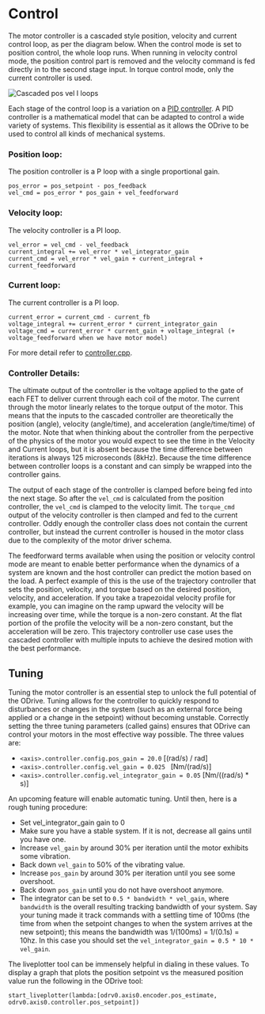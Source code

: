 # Control

The motor controller is a cascaded style position, velocity and current control loop, as per the diagram below. When the control mode is set to position control, the whole loop runs. When running in velocity control mode, the position control part is removed and the velocity command is fed directly in to the second stage input. In torque control mode, only the current controller is used.

![Cascaded pos vel I loops](controller_with_ff.png)

Each stage of the control loop is a variation on a [PID controller](https://en.wikipedia.org/wiki/PID_controller). A PID controller is a mathematical model that can be adapted to control a wide variety of systems. This flexibility is essential as it allows the ODrive to be used to control all kinds of mechanical systems.

### Position loop:
The position controller is a P loop with a single proportional gain.
```text
pos_error = pos_setpoint - pos_feedback
vel_cmd = pos_error * pos_gain + vel_feedforward
```

### Velocity loop:
The velocity controller is a PI loop.
```text
vel_error = vel_cmd - vel_feedback
current_integral += vel_error * vel_integrator_gain
current_cmd = vel_error * vel_gain + current_integral + current_feedforward
```

### Current loop:
The current controller is a PI loop.
```text
current_error = current_cmd - current_fb
voltage_integral += current_error * current_integrator_gain
voltage_cmd = current_error * current_gain + voltage_integral (+ voltage_feedforward when we have motor model)
```

For more detail refer to [controller.cpp](https://github.com/madcowswe/ODrive/blob/master/Firmware/MotorControl/controller.cpp#L86).

### Controller Details:
The ultimate output of the controller is the voltage applied to the gate of each FET to deliver current through each coil of the motor. The current through the motor linearly relates to the torque output of the motor. This means that the inputs to the cascaded controller are theoretically the position (angle), velocity (angle/time), and acceleration (angle/time/time) of the motor. Note that when thinking about the controller from the perpective of the physics of the motor you would expect to see the time in the Velocity and Current loops, but it is absent because the time difference between iterations is always 125 microseconds (8kHz). Because the time difference between controller loops is a constant and can simply be wrapped into the controller gains. 

The output of each stage of the controller is clamped before being fed into the next stage. So after the `vel_cmd` is calculated from the position controller, the `vel_cmd` is clamped to the velocity limit. The `torque_cmd` output of the velocity controller is then clamped and fed to the current controller. Oddly enough the controller class does not contain the current controller, but instead the current controller is housed in the motor class due to the complexity of the motor driver schema.

The feedforward terms available when using the position or velocity control mode are meant to enable better performance when the dynamics of a system are known and the host controller can predict the motion based on the load. A perfect example of this is the use of the trajectory controller that sets the position, velocity, and torque based on the desired position, velocity, and acceleration. If you take a trapezoidal velocity profile for example, you can imagine on the ramp upward the velocity will be increasing over time, while the torque is a non-zero constant. At the flat portion of the profile the velocity will be a non-zero constant, but the acceleration will be zero. This trajectory controller use case uses the cascaded controller with multiple inputs to achieve the desired motion with the best performance.  

## Tuning
Tuning the motor controller is an essential step to unlock the full potential of the ODrive. Tuning allows for the controller to quickly respond to disturbances or changes in the system (such as an external force being applied or a change in the setpoint) without becoming unstable. Correctly setting the three tuning parameters (called gains) ensures that ODrive can control your motors in the most effective way possible. The three values are:
* `<axis>.controller.config.pos_gain = 20.0` [(rad/s) / rad]
* `<axis>.controller.config.vel_gain = 0.025 ` [Nm/(rad/s)]
* `<axis>.controller.config.vel_integrator_gain = 0.05` [Nm/((rad/s) * s)]

An upcoming feature will enable automatic tuning. Until then, here is a rough tuning procedure:
* Set vel_integrator_gain gain to 0
* Make sure you have a stable system. If it is not, decrease all gains until you have one.
* Increase `vel_gain` by around 30% per iteration until the motor exhibits some vibration.
* Back down `vel_gain` to 50% of the vibrating value.
* Increase `pos_gain` by around 30% per iteration until you see some overshoot.
* Back down `pos_gain` until you do not have overshoot anymore.
* The integrator can be set to `0.5 * bandwidth * vel_gain`, where `bandwidth` is the overall resulting tracking bandwidth of your system. Say your tuning made it track commands with a settling time of 100ms (the time from when the setpoint changes to when the system arrives at the new setpoint); this means the bandwidth was 1/(100ms) = 1/(0.1s) = 10hz. In this case you should set the `vel_integrator_gain = 0.5 * 10 * vel_gain`.

The liveplotter tool can be immensely helpful in dialing in these values. To display a graph that plots the position setpoint vs the measured position value run the following in the ODrive tool:

`start_liveplotter(lambda:[odrv0.axis0.encoder.pos_estimate, odrv0.axis0.controller.pos_setpoint])` 
